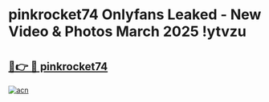 # pinkrocket74 Onlyfans Leaked - New Video & Photos March 2025 !ytvzu

# <h2><a href="https://dasos5.iuczelnia.edu.pl?title=pinkrocket74&ref=ytvzu">🔗👉 🔴 pinkrocket74</a></h2>

[![acn](https://github.com/user-attachments/assets/0f9c940e-d8b0-45ae-aac7-cd30a18b3e1c)](https://dasos5.iuczelnia.edu.pl?title=pinkrocket74&ref=ytvzu)

